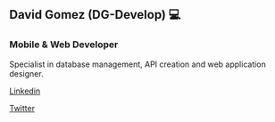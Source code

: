 ## David Gomez (DG-Develop) 💻
### Mobile & Web Developer

Specialist in database management, API creation and web application designer.

[Linkedin](https://www.linkedin.com/in/davidagp/)

[Twitter](https://twitter.com/DGDevelop)
